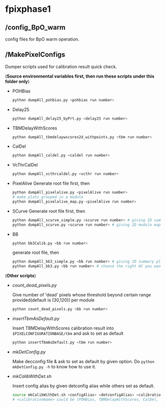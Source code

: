 # fpixphase1

## /config_BpO_warm 
config files for BpO warm operation.

## /MakePixelConfigs
Dumper scripts used for calibration result quick check.

(**Source environmental variables first, then run these scripts under this folder only**)

- POHBias

  ```bash
  python dumpAll_pohbias.py <pohbias run number>
  ```
  
- Delay25
  ```bash
  python dumpAll_delay25_byPrt.py <delay25 run number>
  ```

- TBMDelayWithScores

  ```bash
  python dumpAll_tbmdelaywscores2d_withpoints.py <tbm run number>
  ```

- CalDel

  ```bash
  python dumpAll_caldel.py <caldel run number>
  ```
  
- VcThrCalDel
  ```bash
  python dumpAll_vcthrcaldel.py <vcthr run number>
  ```
  
- PixelAlive
  Generate root file first, then 
  
  ```bash
  python dumpAll_pixelalive.py <pixelAlive run number>
  # make plots grouped in a module
  python dumpAll_pixelalive_map.py <pixelAlive run number>
  ```
  
- SCurve
  Generate root file first, then
  
  ```bash
  python dumpAll_scurve_simple.py <scurve run number> # giving 1D summary plot
  python dumpAll_scurve.py <scurve run number> # giving 2D module map
  ```
  
- BB
  ```bash
  python bb3Calib.py <bb run number>
  ```
  generate root file, then
  ```bash
  python dumpAll_bb3_simple.py <bb run number> # giving 1D summary plot
  python dumpAll_bb3.py <bb run number> # choose the right HC you want to analyze from line#5-8 in write_other_hc_configs.py
  ```
  
(**Other scripts**)

- *count_dead_pixels.py*
  
  Give number of 'dead' pixels whose threshold beyond certain range provided(default is (30,120)) per module
  
  ```bash
  python count_dead_pixels.py <bb run number>
  ```

- *insertTbmAsDefault.py*
  
  Insert TBMDelayWithScores calibration result into `$PIXELCONFIGURATIONBASE/tbm` and ask to set as default
  
  ```bash
  python insertTbmAsDefault.py <tbm run number>
  ```
  
- *mkDetConfig.py*
  
  Make decconfig file & ask to set as default by given option. Do `python mkDetConfig.py -h` to know how to use it.
  
- *mkCalibWithDet.sh*
  
  Insert config alias by given detconfig alias while others set as default.
  
  ```bash
  source mkCalibWithDet.sh <configAlias> <detconfigAlias> <calibrationName>
  # <calibrationName> could be [POHBias, TBMDelayWithScores, CalDel, VcThrCalDel, PixelAlive, SCurve, BB]
  ```
